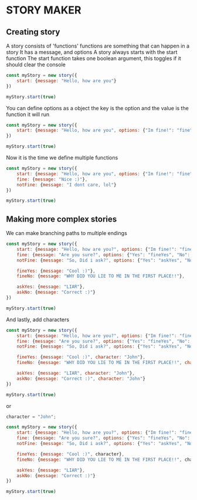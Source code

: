 # STORY MAKER

## Creating story
A story consists of 'functions'
functions are something that can happen in a story
It has a message, and options
A story always starts with the start function
The start function takes one boolean argument, this toggles if it should clear the console

```js
const myStory = new story({
    start: {message: "Hello, how are you"}
})

myStory.start(true)
```

You can define options as a object
the key is the option and the value is the function it will run

```js
const myStory = new story({
    start: {message: "Hello, how are you", options: {"Im fine!": "fine", "Im not so good...": "notFine"}}
})

myStory.start(true)
```

Now it is the time we define multiple functions

```js
const myStory = new story({
    start: {message: "Hello, how are you", options: {"Im fine!": "fine", "Im not so good...": "notFine"}},
    fine: {message: "Nice :)"},
    notFine: {message: "I dont care, lol"}
})

myStory.start(true)
```

## Making more complex stories
We can make branching paths to multiple endings

```js
const myStory = new story({
    start: {message: "Hello, how are you?", options: {"Im fine!": "fine", "Im not so good...": "notFine"}},
    fine: {message: "Are you sure?", options: {"Yes": "fineYes", "No": "fineNo"}},
    notFine: {message: "So, Did i ask?", options: {"Yes": "askYes", "No": "askNo"}},

    fineYes: {message: "Cool :)"},
    fineNo: {message: "WHY DID YOU LIE TO ME IN THE FIRST PLACE!!"},

    askYes: {message: "LIAR"},
    askNo: {message: "Correct :)"}
})

myStory.start(true)
```

And lastly, add characters

```js
const myStory = new story({
    start: {message: "Hello, how are you?", options: {"Im fine!": "fine", "Im not so good...": "notFine"}, character: "John"},
    fine: {message: "Are you sure?", options: {"Yes": "fineYes", "No": "fineNo"}, character: "John"},
    notFine: {message: "So, Did i ask?", options: {"Yes": "askYes", "No": "askNo"}, character: "John"},

    fineYes: {message: "Cool :)", character: "John"},
    fineNo: {message: "WHY DID YOU LIE TO ME IN THE FIRST PLACE!!", character: "John"},

    askYes: {message: "LIAR", character: "John"},
    askNo: {message: "Correct :)", character: "John"}
})

myStory.start(true)
```

or

```js
character = "John";

const myStory = new story({
    start: {message: "Hello, how are you?", options: {"Im fine!": "fine", "Im not so good...": "notFine"}, character},
    fine: {message: "Are you sure?", options: {"Yes": "fineYes", "No": "fineNo"}, character},
    notFine: {message: "So, Did i ask?", options: {"Yes": "askYes", "No": "askNo"}, character},

    fineYes: {message: "Cool :)", character},
    fineNo: {message: "WHY DID YOU LIE TO ME IN THE FIRST PLACE!!", character},

    askYes: {message: "LIAR"},
    askNo: {message: "Correct :)"}
})

myStory.start(true)
```